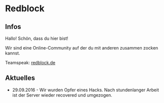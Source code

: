 Redblock
========


## Infos

Hallo! Schön, dass du hier bist!

Wir sind eine Online-Community auf der du mit anderen zusammen zocken kannst.

Teamspeak: [redblock.de](ts3server://redblock.de?port=9987&nickname=Gast)


## Aktuelles

- 29.09.2016 - Wir wurden Opfer eines Hacks. Nach stundenlanger Arbeit ist der Server wieder recovered und umgezogen.
